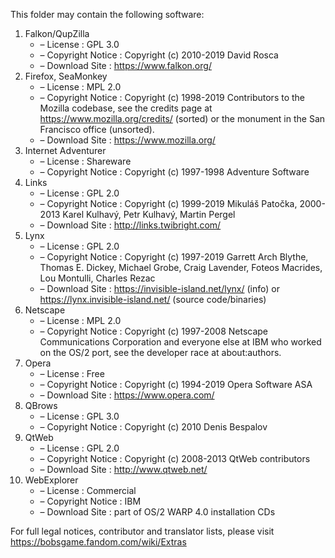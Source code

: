 ﻿This folder may contain the following software:

1. Falkon/QupZilla
   - – License : GPL 3.0
   - – Copyright Notice : Copyright (c) 2010-2019 David Rosca
   - – Download Site : https://www.falkon.org/
2. Firefox, SeaMonkey
   - – License : MPL 2.0
   - – Copyright Notice : Copyright (c) 1998-2019 Contributors to the Mozilla codebase, see the credits page at https://www.mozilla.org/credits/ (sorted) or the monument in the San Francisco office (unsorted).
   - – Download Site : https://www.mozilla.org/
3. Internet Adventurer
   - – License : Shareware
   - – Copyright Notice : Copyright (c) 1997-1998 Adventure Software
4. Links
   - – License : GPL 2.0
   - – Copyright Notice : Copyright (c) 1999-2019 Mikuláš Patočka, 2000-2013 Karel Kulhavý, Petr Kulhavý, Martin Pergel
   - – Download Site : http://links.twibright.com/
5. Lynx
   - – License : GPL 2.0
   - – Copyright Notice : Copyright (c) 1997-2019 Garrett Arch Blythe, Thomas E. Dickey, Michael Grobe, Craig Lavender, Foteos Macrides, Lou Montulli, Charles Rezac
   - – Download Site : https://invisible-island.net/lynx/ (info) or https://lynx.invisible-island.net/ (source code/binaries)
6. Netscape
   - – License : MPL 2.0
   - – Copyright Notice : Copyright (c) 1997-2008 Netscape Communications Corporation and everyone else at IBM who worked on the OS/2 port, see the developer race at about:authors.
7. Opera
   - – License : Free
   - – Copyright Notice : Copyright (c) 1994-2019 Opera Software ASA
   - – Download Site : https://www.opera.com/
8. QBrows
   - – License : GPL 3.0
   - – Copyright Notice : Copyright (c) 2010 Denis Bespalov
9. QtWeb
   - – License : GPL 2.0
   - – Copyright Notice : Copyright (c) 2008-2013 QtWeb contributors
   - – Download Site : http://www.qtweb.net/
10. WebExplorer
    - – License : Commercial
    - – Copyright Notice : IBM
    - – Download Site : part of OS/2 WARP 4.0 installation CDs

For full legal notices, contributor and translator lists, please visit https://bobsgame.fandom.com/wiki/Extras